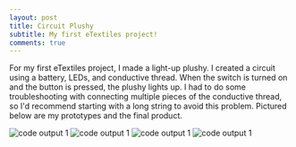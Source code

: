 ```yaml
---
layout: post
title: Circuit Plushy
subtitle: My first eTextiles project!
comments: true
---
```


For my first eTextiles project, I made a light-up plushy. I created a circuit using a battery, LEDs, and conductive thread. When the switch is turned on and the button is pressed, the plushy lights up. I had to do some troubleshooting with connecting multiple pieces of the conductive thread, so I'd recommend starting with a long string to avoid this problem. Pictured below are my prototypes and the final product. 

![code output 1](https://zariaroller.github.io/assets/img/plushy_worksheet.png)
![code output 1](https://zariaroller.github.io/assets/img/plushy_proto.png)
![code output 1](https://zariaroller.github.io/assets/img/plushy1.png)
![code output 1](https://zariaroller.github.io/assets/img/plushy2.png)
